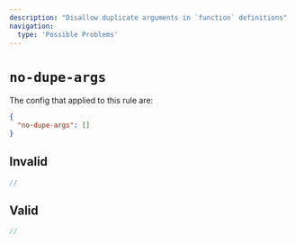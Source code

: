 ```yaml
---
description: "Disallow duplicate arguments in `function` definitions"
navigation:
  type: 'Possible Problems'
---
```


# `no-dupe-args`

The config that applied to this rule are:

```json
{
  "no-dupe-args": []
}
```

## Invalid

```js invalid
//
```

## Valid

```js valid
//
```
  